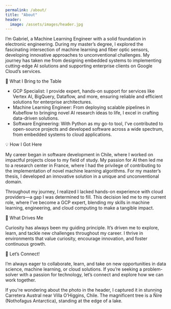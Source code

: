 ```yaml
---
permalink: /about/
title: "About"
header:
  image: /assets/images/header.jpg
---
```


I’m Gabriel, a Machine Learning Engineer with a solid foundation in electronic engineering. During my master’s degree, I explored the fascinating intersection of machine learning and fiber optic sensors, developing innovative approaches to unconventional challenges. My journey has taken me from designing embedded systems to implementing cutting-edge AI solutions and supporting enterprise clients on Google Cloud’s services.

🔧 What I Bring to the Table

- GCP Specialist: I provide expert, hands-on support for services like Vertex AI, BigQuery, Dataflow, and more, ensuring reliable and efficient solutions for enterprise architectures.
- Machine Learning Engineer: From deploying scalable pipelines in Kubeflow to bringing novel AI research ideas to life, I excel in crafting data-driven solutions.
- Software Engineering: With Python as my go-to tool, I’ve contributed to open-source projects and developed software across a wide spectrum, from embedded systems to cloud applications.

💡 How I Got Here

My career began in software development in Chile, where I worked on impactful projects close to my field of study. My passion for AI then led me to a research center in France, where I had the privilege of contributing to the implementation of novel machine learning algorithms. For my master’s thesis, I developed an innovative solution in a unique and unconventional domain.

Throughout my journey, I realized I lacked hands-on experience with cloud providers—a gap I was determined to fill. This decision led me to my current role, where I’ve become a GCP expert, blending my skills in machine learning, engineering, and cloud computing to make a tangible impact.

🌟 What Drives Me

Curiosity has always been my guiding principle. It’s driven me to explore, learn, and tackle new challenges throughout my career. I thrive in environments that value curiosity, encourage innovation, and foster continuous growth.

👀 Let’s Connect!

I’m always eager to collaborate, learn, and take on new opportunities in data science, machine learning, or cloud solutions. If you’re seeking a problem-solver with a passion for technology, let’s connect and explore how we can work together.


If you're wondering about the photo in the header, I captured it in stunning Carretera Austral near Villa O’Higgins, Chile. The magnificent tree is a Ñire (Nothofagus Antarctica), standing at the edge of a lake.
